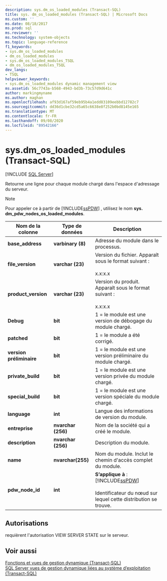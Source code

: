 ```yaml
---
description: sys.dm_os_loaded_modules (Transact-SQL)
title: sys. dm_os_loaded_modules (Transact-SQL) | Microsoft Docs
ms.custom: ''
ms.date: 08/18/2017
ms.prod: sql
ms.reviewer: ''
ms.technology: system-objects
ms.topic: language-reference
f1_keywords:
- sys.dm_os_loaded_modules
- dm_os_loaded_modules
- sys.dm_os_loaded_modules_TSQL
- dm_os_loaded_modules_TSQL
dev_langs:
- TSQL
helpviewer_keywords:
- sys.dm_os_loaded_modules dynamic management view
ms.assetid: 56c7743a-b568-4943-bd3b-73c57d9d641c
author: markingmyname
ms.author: maghan
ms.openlocfilehash: af93d167af59eb95b4a1edd83109eebbd12782c7
ms.sourcegitcommit: dd36d1cbe32cd5a65c6638e8f252b0bd8145e165
ms.translationtype: MT
ms.contentlocale: fr-FR
ms.lasthandoff: 09/08/2020
ms.locfileid: "89542166"
---
```

# <a name="sysdm_os_loaded_modules-transact-sql"></a>sys.dm_os_loaded_modules (Transact-SQL)
[!INCLUDE [SQL Server](../../includes/applies-to-version/sqlserver.md)]

  Retourne une ligne pour chaque module chargé dans l'espace d'adressage du serveur.  
  
> [!NOTE]  
>  Pour appeler ce à partir de [!INCLUDE[ssPDW](../../includes/sspdw-md.md)] , utilisez le nom **sys. dm_pdw_nodes_os_loaded_modules**.  
  
|Nom de la colonne|Type de données|Description|  
|-----------------|---------------|-----------------|  
|**base_address**|**varbinary (8)**|Adresse du module dans le processus.|  
|**file_version**|**varchar (23)**|Version du fichier. Apparaît sous le format suivant :<br /><br /> x.x:x.x|  
|**product_version**|**varchar (23)**|Version du produit. Apparaît sous le format suivant :<br /><br /> x.x:x.x|  
|**Debug**|**bit**|1 = le module est une version de débogage du module chargé.|  
|**patched**|**bit**|1 = le module a été corrigé.|  
|**version préliminaire**|**bit**|1 = le module est une version préliminaire du module chargé.|  
|**private_build**|**bit**|1 = le module est une version privée du module chargé.|  
|**special_build**|**bit**|1 = le module est une version spéciale du module chargé.|  
|**language**|**int**|Langue des informations de version du module.|  
|**entreprise**|**nvarchar (256)**|Nom de la société qui a créé le module.|  
|**description**|**nvarchar (256)**|Description du module.|  
|**name**|**nvarchar(255)**|Nom du module. Inclut le chemin d'accès complet du module.|  
|**pdw_node_id**|**int**|**S’applique à** : [!INCLUDE[ssPDW](../../includes/sspdw-md.md)]<br /><br /> Identificateur du nœud sur lequel cette distribution se trouve.|  
  
## <a name="permissions"></a>Autorisations  
 requièrent l'autorisation VIEW SERVER STATE sur le serveur.  
  
## <a name="see-also"></a>Voir aussi  
 [Fonctions et vues de gestion dynamique &#40;Transact-SQL&#41;](~/relational-databases/system-dynamic-management-views/system-dynamic-management-views.md)   
 [SQL Server vues de gestion dynamique liées au système d’exploitation &#40;Transact-SQL&#41;](../../relational-databases/system-dynamic-management-views/sql-server-operating-system-related-dynamic-management-views-transact-sql.md)  
  
  
